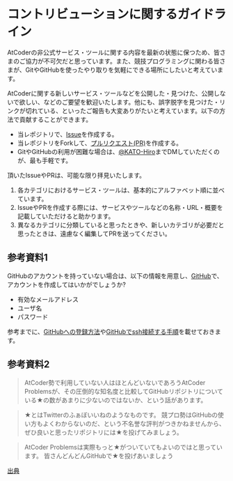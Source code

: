 # コントリビューションに関するガイドライン

AtCoderの非公式サービス・ツールに関する内容を最新の状態に保つため、皆さまのご協力が不可欠だと思っています。また、競技プログラミングに関わる皆さまが、GitやGitHubを使ったやり取りを気軽にできる場所にしたいと考えています。

AtCoderに関する新しいサービス・ツールなどを公開した・見つけた、公開しないで欲しい、などのご要望を歓迎いたします。他にも、誤字脱字を見つけた・リンクが切れている、といったご報告も大変ありがたいと考えています。以下の方法で貢献することができます。

+ 当レポジトリで、[Issue](https://github.com/KATO-Hiro/AtCoderHub/issues/new)を作成する。
+ 当レポジトリをForkして、[プルリクエスト(PR)](https://github.com/KATO-Hiro/AtCoderHub/pulls)を作成する。
+ GitやGitHubの利用が困難な場合は、[@KATO-Hiro](https://twitter.com/k_hiro1818)までDMしていただくのが、最も手軽です。

頂いたIssueやPRは、可能な限り拝見いたします。

1. 各カテゴリにおけるサービス・ツールは、基本的にアルファベット順に並べています。
2. IssueやPRを作成する際には、サービスやツールなどの名称・URL・概要を記載していただけると助かります。
3. 異なるカテゴリに分類していると思ったときや、新しいカテゴリが必要だと思ったときは、遠慮なく編集してPRを送ってください。

## 参考資料1

GitHubのアカウントを持っていない場合は、以下の情報を用意し、[GitHub](https://github.com/join)で、アカウントを作成してはいかがでしょうか?

+ 有効なメールアドレス
+ ユーザ名
+ パスワード

参考までに、[GitHubへの登録方法](https://www.google.co.jp/search?q=github+%E7%99%BB%E9%8C%B2)や[GitHubでssh接続する手順](https://qiita.com/shizuma/items/2b2f873a0034839e47ce)を載せておきます。

## 参考資料2

> AtCoder勢で利用していない人はほとんどいないであろうAtCoder Problemsが、その圧倒的な知名度と比較してGitHubリポジトリについている★の数があまりに少ないのではないか、という話があります。

> ★とはTwitterのふぁぼいいねのようなものです。 競プロ勢はGitHubの使い方もよくわからないのだ、という不名誉な評判がつきかねませんから、ぜひ良いと思ったリポジトリには★を投げてみましょう。

> AtCoder Problemsは実際もっと★がついていてもよいのではと思っています。 皆さんどんどんGitHubで★を投げあいましょう

[出典](http://tatamo.81.la/blog/2018/12/07/atcoder-cli/)
